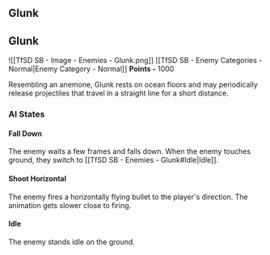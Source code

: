 ## Glunk
## Glunk
![[TfSD SB - Image - Enemies - Glunk.png]]
[[TfSD SB - Enemy Categories - Normal|Enemy Category - Normal]]
**Points -** 1000

Resembling an anemone, Glunk rests on ocean floors and may periodically release projectiles that travel in a straight line for a short distance.
### AI States
#### Fall Down
The enemy waits a few frames and falls down. When the enemy touches ground, they switch to [[TfSD SB - Enemies - Glunk#Idle|Idle]].
#### Shoot Horizontal
The enemy fires a horizontally flying bullet to the player's direction. The animation gets slower close to firing.
#### Idle
The enemy stands idle on the ground.